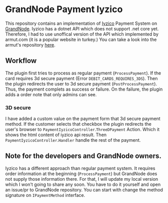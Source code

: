 # GrandNode Payment Iyzico

This repository contains an implementation of [Iyzico](https://www.iyzico.com/) Payment System on [GrandNode](https://github.com/grandnode/grandnode). Iyzico has a dotnet API which does not support .net core yet. Therefore, I had to use unoffical version of the API which implemented by armut.com (it is a popular website in turkey.) You can take a look into the armut's repository [here](https://github.com/armutcom/iyzipay-dotnet-client).

## Workflow

The plugin first tries to process as regular payment (`ProcessPayment`). If the card requires 3d secure payment (Error `DEBIT_CARDS_REQUIRES_3DS`). Then the plugin redirects the user to 3d secure payment (`PostProcessPayment`). Thus, the payment complets as success or failure. On the failure, the plugin adds a order note that only admins can see.

### 3D secure

I have added a custom value on the payment form that 3d secure payment method. If the customer selects that checkbox the plugin redirects the user's browser to `PaymentIyzicoController`.`ThreeDPayment` Action. Which it shows the html content of iyzico api result. Then `PaymentIyzicoController`.`Handler` handle the rest of the payment. 


## Note for the developers and GrandNode owners.

Iyzico has a different approach than regular payment system. It requires order information at the beginning (`ProcessPayment`) but GrandNode does not supply those information there. For that, I will update my local version which I won't going to share any soon. You have to do it yourself and open an issue/pr to GrandNode repository. You can start with change the method signature on `IPaymentMethod` interface.


